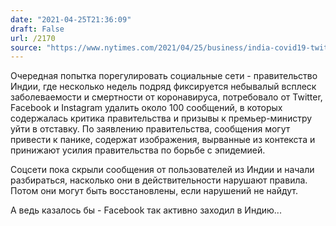 ```yaml
---
date: "2021-04-25T21:36:09"
draft: False
url: /2170
source: "https://www.nytimes.com/2021/04/25/business/india-covid19-twitter-facebook.html"
---
```


Очередная попытка порегулировать социальные сети - правительство Индии, где несколько недель подряд фиксируется небывалый всплеск заболеваемости и смертности от коронавируса, потребовало от Twitter, Facebook и Instagram удалить около 100 сообщений, в которых содержалась критика правительства и призывы к премьер-министру уйти в отставку. По заявлению правительства, сообщения могут привести к панике, содержат изображения, вырванные из контекста и принижают усилия правительства по борьбе с эпидемией.

Соцсети пока скрыли сообщения от пользователей из Индии и начали разбираться, насколько они в действительности нарушают правила. Потом они могут быть восстановлены, если нарушений не найдут.

А ведь казалось бы - Facebook так активно заходил в Индию...
